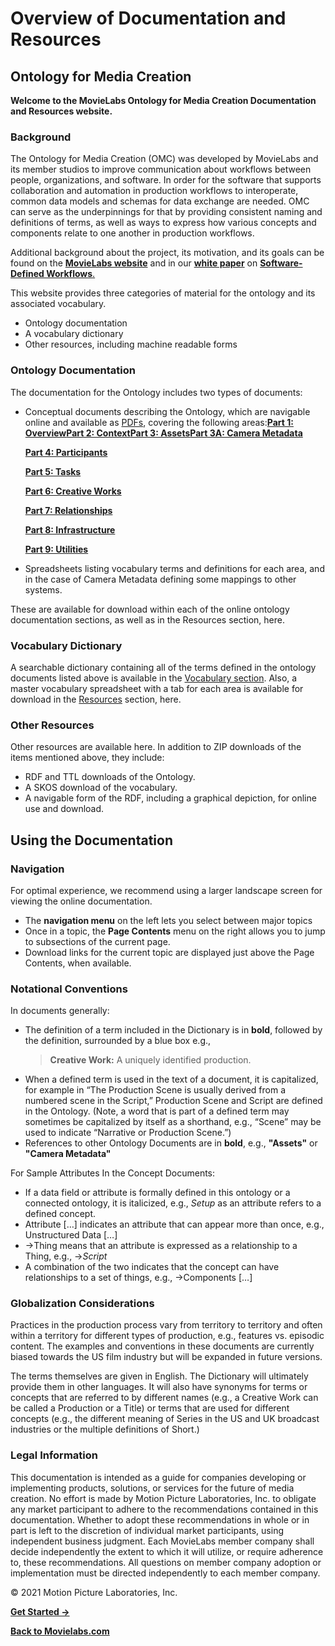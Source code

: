 <h1>Overview of Documentation and Resources</h1>
<h2>Ontology for Media Creation</h2>
<strong>Welcome to the MovieLabs Ontology for Media Creation Documentation and Resources
website.</strong>
<h3>Background</h3>
The Ontology for Media Creation (OMC) was developed by MovieLabs and its member
studios to improve communication about workflows between people, organizations,
and software. In order for the software that supports collaboration and
automation in production workflows to interoperate, common data models and
schemas for data exchange are needed. OMC can serve as the underpinnings for
that by providing consistent naming and definitions of terms, as well as ways to
express how various concepts and components relate to one another in production
workflows.

Additional background about the project, its motivation, and its goals can be
found on the <a href="https://movielabs.com/production-technology/ontology" target="_blank" rel="noopener"><strong>MovieLabs website</strong></a> and in our <a href="https://movielabs.com/our-new-2030-vision-paper-on-software-defined-workflows/" target="_blank" rel="noopener"><strong>white paper</strong></a> on <a href="https://movielabs.com/production-technology/sdw/" target="_blank" rel="noopener"><strong>Software-Defined Workflows</strong>.</a>

This website provides three categories of material for the ontology and its
associated vocabulary.
<ul>
 	<li>Ontology documentation</li>
 	<li>A vocabulary dictionary</li>
 	<li>Other resources, including machine readable forms</li>
</ul>
<h3>Ontology Documentation</h3>
The documentation for the Ontology includes two types of documents:
<ul>
 	<li>Conceptual documents describing the Ontology, which are navigable online and
available as <a href="../resources/pdf" target="_blank" rel="noopener">PDFs</a>, covering the following areas:<strong><a href="../docs/omc/overview/need" target="_blank" rel="noopener">Part 1: Overview</a></strong><strong><a href="../docs/omc/context/introduction" target="_blank" rel="noopener">Part 2: Context</a></strong><strong><a href="../docs/omc/assets/introduction" target="_blank" rel="noopener">Part 3: Assets</a></strong><strong><a href="../docs/omc/assets/camera" target="_blank" rel="noopener">Part 3A: Camera Metadata</a></strong>

<strong><a href="../docs/omc/participants/introduction" target="_blank" rel="noopener">Part 4: Participants</a></strong>

<strong><a href="../docs/omc/tasks/introduction" target="_blank" rel="noopener">Part 5: Tasks</a></strong>

<strong><a href="../docs/omc/creativeworks/introduction" target="_blank" rel="noopener">Part 6: Creative Works</a></strong>

<strong><a href="../docs/omc/relationships/introduction" target="_blank" rel="noopener">Part 7: Relationships</a></strong>

<strong><a href="../docs/omc/infrastructure/introduction" target="_blank" rel="noopener">Part 8: Infrastructure</a></strong>

<strong><a href="../docs/omc/utilities/introduction" target="_blank" rel="noopener">Part 9: Utilities</a></strong></li>
 	<li>Spreadsheets listing vocabulary terms and definitions for each area, and in
the case of Camera Metadata defining some mappings to other systems.</li>
</ul>
These are available for download within each of the online ontology
documentation sections, as well as in the Resources section, here.
<h3>Vocabulary Dictionary</h3>
A searchable dictionary containing all of the terms defined in the ontology
documents listed above is available in the <a href="../vmc/" target="_blank" rel="noopener">Vocabulary section</a>. Also, a master vocabulary spreadsheet with
a tab for each area is available for download in the <a href="../resources/" target="_blank" rel="noopener">Resources</a> section, here.
<h3>Other Resources</h3>
Other resources are available here. In addition to ZIP downloads of the items
mentioned above, they include:
<ul>
 	<li>RDF and TTL downloads of the Ontology.</li>
 	<li>A SKOS download of the vocabulary.</li>
 	<li>A navigable form of the RDF, including a graphical depiction, for online use
and download.</li>
</ul>
<h2>Using the Documentation</h2>
<h3>Navigation</h3>
For optimal experience, we recommend using a larger landscape screen for viewing
the online documentation.
<ul>
 	<li>The <strong>navigation menu</strong> on the left lets you select between major topics</li>
 	<li>Once in a topic, the <strong>Page Contents</strong> menu on the right allows you to jump to
subsections of the current page.</li>
 	<li>Download links for the current topic are displayed just above the Page
Contents, when available.</li>
</ul>
<h3>Notational Conventions</h3>
In documents generally:
<ul>
 	<li>The definition of a term included in the Dictionary is in <strong>bold</strong>, followed by
the definition, surrounded by a blue box e.g.,
<blockquote><strong>Creative Work:</strong> A uniquely identified production.</blockquote>
</li>
 	<li>When a defined term is used in the text of a document, it is capitalized,
for example in “The Production Scene is usually derived from a numbered
scene in the Script,” Production Scene and Script are defined in the
Ontology. (Note, a word that is part of a defined term may sometimes be
capitalized by itself as a shorthand, e.g., “Scene” may be used to indicate
“Narrative or Production Scene.”)</li>
 	<li>References to other Ontology Documents are in <strong>bold</strong>, e.g., <strong>"Assets"</strong> or <strong>"Camera Metadata"</strong></li>
</ul>
For Sample Attributes In the Concept Documents:
<ul>
 	<li>If a data field or attribute is formally defined in this ontology or a
connected ontology, it is italicized, e.g., <em>Setup</em> as an attribute refers
to a defined concept.</li>
 	<li>Attribute […] indicates an attribute that can appear more than once, e.g.,
Unstructured Data […]</li>
 	<li>→Thing means that an attribute is expressed as a relationship to a Thing,
e.g., →<em>Script</em></li>
 	<li>A combination of the two indicates that the concept can have relationships
to a set of things, e.g., →Components […]</li>
</ul>
<h3>Globalization Considerations</h3>
Practices in the production process vary from territory to territory and often
within a territory for different types of production, e.g., features vs.
episodic content. The examples and conventions in these documents are currently
biased towards the US film industry but will be expanded in future versions.

The terms themselves are given in English. The Dictionary will ultimately provide them in other languages. It will also have synonyms for terms or concepts that are referred to by different names (e.g., a Creative Work can be called a Production or a Title) or terms that are used for different concepts (e.g., the different meaning of Series in the US and UK broadcast industries or the multiple definitions of Short.)
<h3>Legal Information</h3>
This documentation is intended as a guide for companies developing or implementing
products, solutions, or services for the future of media creation. No effort is
made by Motion Picture Laboratories, Inc. to obligate any market participant to
adhere to the recommendations contained in this documentation. Whether to adopt these recommendations in whole or in part is left to the discretion of individual
market participants, using independent business judgment. Each MovieLabs member
company shall decide independently the extent to which it will utilize, or
require adherence to, these recommendations. All questions on member company
adoption or implementation must be directed independently to each member
company.

© 2021 Motion Picture Laboratories, Inc.

<a href="../docs/omc/overview/need"><strong>Get Started -&gt;</strong></a>

<a href="https://www.movielabs.com/" target="_blank" rel="noopener"><strong>Back to Movielabs.com</strong></a>